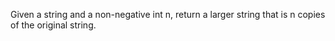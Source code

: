 Given a string and a non-negative int n, return a larger string that is n copies of the original string.
